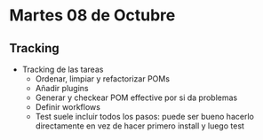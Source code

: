 # Martes 08 de Octubre
## Tracking

- Tracking de las tareas
  - Ordenar, limpiar y refactorizar POMs
  - Añadir plugins
  - Generar y checkear POM effective por si da problemas
  - Definir workflows
  - Test suele incluir todos los pasos: puede ser bueno hacerlo directamente en vez de hacer primero install y luego test
